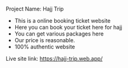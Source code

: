 Project Name: Hajj Trip

* This is a online booking ticket website
* Here you can book your ticket here for hajj
* You can get various packages here
* Our price is reasonable.
* 100% authentic website
 
Live site link: https://hajj-trip.web.app/